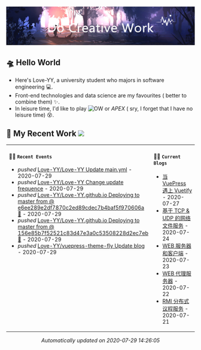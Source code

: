 <!-- insert background image -->
![avatar](https://raw.githubusercontent.com/Love-YY/Love-YY/master/src/background.png)

<!-- main intruction -->
## 🛸 Hello World
- Here's Love-YY, a university student who majors in software engineering 💻. 
- Front-end technologies and data science are my favourites ( better to combine them) ✨.
- In leisure time, I'd like to play ![OW](https://blz.nosdn.127.net/1/overwatch/images/common/overwatch.ico) or *APEX* ( sry, I forget that I have no leisure time) 😵.
## 🌈 My Recent Work  <img src="https://media.giphy.com/media/mGcNjsfWAjY5AEZNw6/giphy.gif" width="40">

<table>
<tr>
<td valign="top" width="50%">

#### 🚴‍♀️ `Recent Events`

<!-- event starts -->
* *pushed* <a href=https://github.com/Love-YY/Love-YY/commits/0e78f1fbeb8852bf7cbdf806f8cc664305fc1bfd target='_blank'>Love-YY/Love-YY Update main.yml</a> - 2020-07-29
* *pushed* <a href=https://github.com/Love-YY/Love-YY/commits/f5b37e3d4a41288965678f5dc5d9db95d6d61d82 target='_blank'>Love-YY/Love-YY Change update frequence</a> - 2020-07-29
* *pushed* <a href=https://github.com/Love-YY/Love-YY.github.io/commits/069149e8f565db7a1a564e5e78bcc36eed83ba20 target='_blank'>Love-YY/Love-YY.github.io Deploying to master from  @ e6ee289e2df7870c2ed89cdec7b4baf5f970606a 🚀</a> - 2020-07-29
* *pushed* <a href=https://github.com/Love-YY/Love-YY.github.io/commits/78dd8aa7099b7bbbed2445ea7ec0bd16810c6286 target='_blank'>Love-YY/Love-YY.github.io Deploying to master from  @ 156e85b7f52521c83d47e3a0c53508228d2ec7eb 🚀</a> - 2020-07-29
* *pushed* <a href=https://github.com/Love-YY/vuepress-theme-fly/commits/e6ee289e2df7870c2ed89cdec7b4baf5f970606a target='_blank'>Love-YY/vuepress-theme-fly Update blog</a> - 2020-07-29
<!-- event ends -->
</td>
<td valign="top" width="50%">

#### 🏄‍♂️ `Current Blogs`

<!-- blog starts -->
* <a href=https://www.flynoodle.xyz/views/blog/%E5%BD%93VuePress%E9%81%87%E4%B8%8AVuetify.html target='_blank'> 当 VuePress 遇上 Vuetify</a> - 2020-07-27
* <a href=https://www.flynoodle.xyz/views/network/%E5%9F%BA%E4%BA%8ETCP&UDP%E7%9A%84%E7%BD%91%E7%BB%9C%E6%96%87%E4%BB%B6%E6%9C%8D%E5%8A%A1.html target='_blank'> 基于 TCP & UDP 的网络文件服务</a> - 2020-07-24
* <a href=https://www.flynoodle.xyz/views/network/WEB%E6%9C%8D%E5%8A%A1%E5%99%A8%E5%92%8C%E5%AE%A2%E6%88%B7%E7%AB%AF.html target='_blank'> WEB 服务器和客户端</a> - 2020-07-23
* <a href=https://www.flynoodle.xyz/views/network/WEB%E4%BB%A3%E7%90%86%E6%9C%8D%E5%8A%A1%E5%99%A8.html target='_blank'> WEB 代理服务器</a> - 2020-07-22
* <a href=https://www.flynoodle.xyz/views/distributed/RMI%E5%88%86%E5%B8%83%E5%BC%8F%E8%AE%AE%E7%A8%8B%E6%9C%8D%E5%8A%A1.html target='_blank'> RMI 分布式议程服务</a> - 2020-07-21
<!-- blog ends -->
</td>
</tr>
</table>

<p align="center">
<i>
<!-- time starts -->
Automatically updated on 2020-07-29 14:26:05
<!-- time ends -->
</i>
</p>